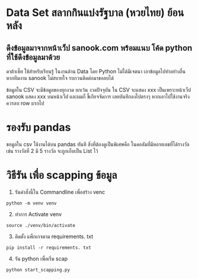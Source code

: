 # Data Set สลากกินแบ่งรัฐบาล (หวยไทย) ย้อนหลัง

## ดึงข้อมูลมาจากหน้าเว็ป sanook.com พร้อมแนบ โค้ด python ที่ใช้ดึงข้อมูลมาด้วย

ดาต้าเซ็ท ใช้สำหรับเรียนรู้ ในงานด้าน Data โดย Python
ไม่ได้มีเจตนา เอาข้อมูลไปทำอย่างอื่น หากทีมงาน sanook ไม่สบายใจ รบกวนติดต่อมาขอลบได้

ข้อมูลใน CSV จะมีข้อมูลของทุกงวด ยกเว้น งวดปัจจุบัน ใน CSV จะแสดง xxx
เป็นเพราะหน้าเว็ป sanook แสดง xxx บนหน้าเว็ป และผมก็ ขี้เกียจจัดการ เลยบันทึกลงไปตรงๆ
หากเอาไปใช้งานจริง ควรลบ row แรกไป

# รองรับ pandas

ขอมูลใน csv ใช้งานได้บน pandas ทันที
สิ่งที่ต้องดูเป็นพิเศษคือ ในคอลัมที่มีหลายเลขที่ได้รางวัล เช่น รางวัลที่ 2 มี 5 รางวัล
จะถูกเก็บเป็น List ไว้

# วิธีรัน เพื่อ scapping ข้อมูล

1. รันคำสั่งนี้ใน Commandline เพื่อสร้าง venc

```shell
python -m venv venv  
```

2. ทำการ Activate venv

```shell
source ./venv/bin/activate
```

3. ติดตั้ง แพ็กเกจตาม requirements. txt

```shell
pip install -r requirements. txt
```

4. รัน python เพื่อเริ่ม scap

```shell
python start_scapping.py
```
